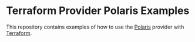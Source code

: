 # Terraform Provider Polaris Examples 

This repository contains examples of how to use the [Polaris](https://registry.terraform.io/providers/rubrikinc/polaris/latest) provider with [Terraform](https://www.terraform.io/).
